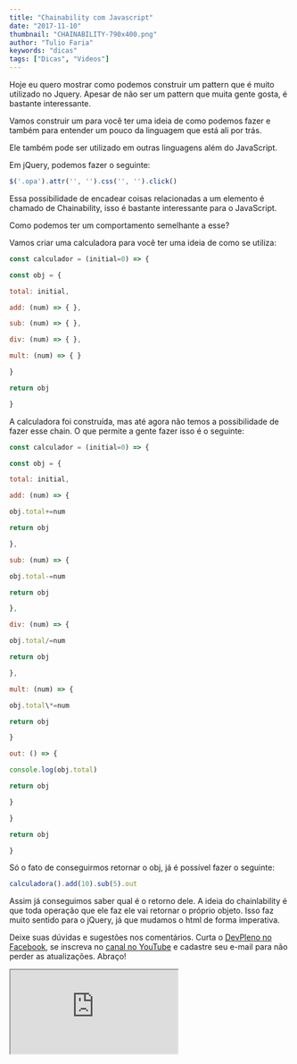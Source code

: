 ```yaml
---
title: "Chainability com Javascript"
date: "2017-11-10"
thumbnail: "CHAINABILITY-790x400.png"
author: "Tulio Faria"
keywords: "dicas"
tags: ["Dicas", "Videos"]
---
```


Hoje eu quero mostrar como podemos construir um pattern que é muito utilizado no Jquery. Apesar de não ser um pattern que muita gente gosta, é bastante interessante.

Vamos construir um para você ter uma ideia de como podemos fazer e também para entender um pouco da linguagem que está ali por trás.

Ele também pode ser utilizado em outras linguagens além do JavaScript.

Em jQuery, podemos fazer o seguinte:

```jsx {numberLines: true}
$('.opa').attr('', '').css('', '').click()
```

Essa possibilidade de encadear coisas relacionadas a um elemento é chamado de Chainability, isso é bastante interessante para o JavaScript.

Como podemos ter um comportamento semelhante a esse?

Vamos criar uma calculadora para você ter uma ideia de como se utiliza:

```jsx {numberLines: true}
const calculador = (initial=0) => {

const obj = {

total: initial,

add: (num) => { },

sub: (num) => { },

div: (num) => { },

mult: (num) => { }

}

return obj

}
```

A calculadora foi construída, mas até agora não temos a possibilidade de fazer esse chain. O que permite a gente fazer isso é o seguinte:

```jsx {numberLines: true}
const calculador = (initial=0) => {

const obj = {

total: initial,

add: (num) => {

obj.total+=num

return obj

},

sub: (num) => {

obj.total-=num

return obj

},

div: (num) => {

obj.total/=num

return obj

},

mult: (num) => {

obj.total\*=num

return obj

}

out: () => {

console.log(obj.total)

return obj

}

}

return obj

}
```

Só o fato de conseguirmos retornar o obj, já é possível fazer o seguinte:

```jsx {numberLines: true}
calculadora().add(10).sub(5).out
```


Assim já conseguimos saber qual é o retorno dele. A ideia do chainlability é que toda operação que ele faz ele vai retornar o próprio objeto. Isso faz muito sentido para o jQuery, já que mudamos o html de forma imperativa.

 Deixe suas dúvidas e sugestões nos comentários. Curta o [DevPleno no Facebook](http://www.facebook.com/devpleno), se inscreva no [canal no YouTube](https://www.youtube.com/channel/UC07JWf9A0B1scApbS1Te7Ww) e cadastre seu e-mail para não perder as atualizações. Abraço!


<div class="embed-responsive embed-responsive-16by9">
 <iframe class="embed-responsive-item" src="https://www.youtube.com/embed/L3dyVrLP6Ic" allowfullscreen></iframe>
  </div>